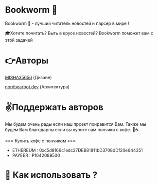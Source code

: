 # Bookworm 📖

Bookworm 📖 - лучший читатель новостей и парсер в мире !

🎓Хотите почитать? Быть в крусе новостей? Bookworm поможет вам с этой задачей 

# 👉Aвторы
[MISHA35656](https://github.com/MISHA35656) (Дизайн)

[nordbearbot.dev](https://github.com/nordbearbotdev) (Архитектура)

# ✌Поддержать авторов 
Мы будем очень рады если наш проект понравится Вам. Также мы будем Вам благодарны если вы купите нам пончики с кофе. 🍩☕
 
=== Купить кофе с пончиком ===

* ETHEREUM : 0xc5d8166c1edc27DEB81811bD3708dDf20e644351                     
* PAYEER   : P1042089500 

# 📄 Как использовать ?






